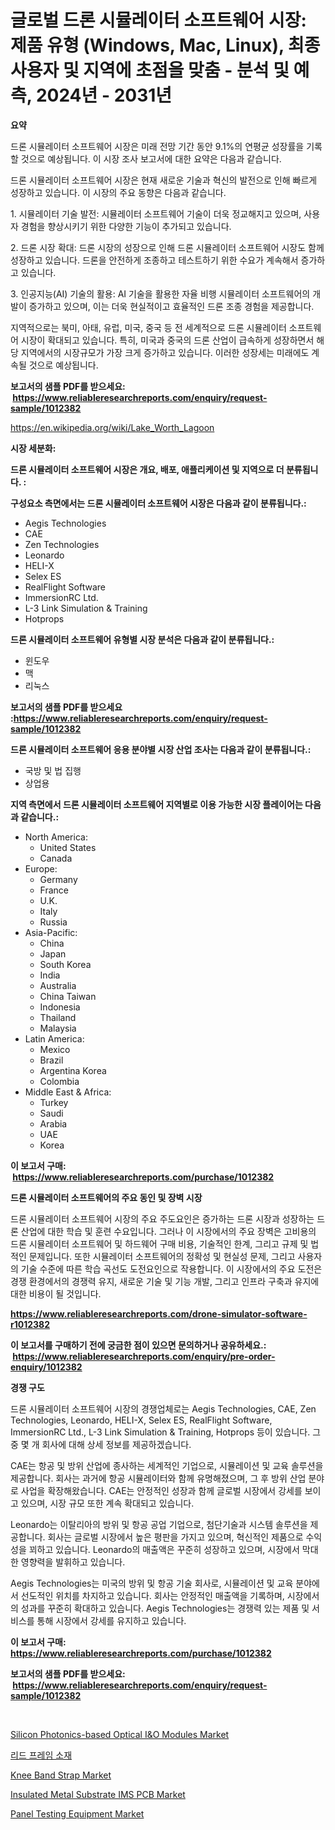 <p><h1>글로벌 드론 시뮬레이터 소프트웨어 시장: 제품 유형 (Windows, Mac, Linux), 최종 사용자 및 지역에 초점을 맞춤 - 분석 및 예측, 2024년 - 2031년</h1></p><p><strong>요약</strong></p>
<p><p>드론 시뮬레이터 소프트웨어 시장은 미래 전망 기간 동안 9.1%의 연평균 성장률을 기록할 것으로 예상됩니다. 이 시장 조사 보고서에 대한 요약은 다음과 같습니다.</p><p>드론 시뮬레이터 소프트웨어 시장은 현재 새로운 기술과 혁신의 발전으로 인해 빠르게 성장하고 있습니다. 이 시장의 주요 동향은 다음과 같습니다.</p><p>1. 시뮬레이터 기술 발전: 시뮬레이터 소프트웨어 기술이 더욱 정교해지고 있으며, 사용자 경험을 향상시키기 위한 다양한 기능이 추가되고 있습니다.</p><p>2. 드론 시장 확대: 드론 시장의 성장으로 인해 드론 시뮬레이터 소프트웨어 시장도 함께 성장하고 있습니다. 드론을 안전하게 조종하고 테스트하기 위한 수요가 계속해서 증가하고 있습니다.</p><p>3. 인공지능(AI) 기술의 활용: AI 기술을 활용한 자율 비행 시뮬레이터 소프트웨어의 개발이 증가하고 있으며, 이는 더욱 현실적이고 효율적인 드론 조종 경험을 제공합니다.</p><p>지역적으로는 북미, 아태, 유럽, 미국, 중국 등 전 세계적으로 드론 시뮬레이터 소프트웨어 시장이 확대되고 있습니다. 특히, 미국과 중국의 드론 산업이 급속하게 성장하면서 해당 지역에서의 시장규모가 가장 크게 증가하고 있습니다. 이러한 성장세는 미래에도 계속될 것으로 예상됩니다.</p></p>
<p><strong>보고서의 샘플 PDF를 받으세요: &nbsp;<a href="https://www.reliableresearchreports.com/enquiry/request-sample/1012382">https://www.reliableresearchreports.com/enquiry/request-sample/1012382</a></strong></p>
<p><a href="https://en.wikipedia.org/wiki/Lake_Worth_Lagoon">https://en.wikipedia.org/wiki/Lake_Worth_Lagoon</a></p>
<p><strong>시장 세분화:</strong></p>
<p><strong> 드론 시뮬레이터 소프트웨어 시장은 개요, 배포, 애플리케이션 및 지역으로 더 분류됩니다. :</strong></p>
<p><strong>구성요소 측면에서는 드론 시뮬레이터 소프트웨어 시장은 다음과 같이 분류됩니다.:</strong></p>
<p><ul><li>Aegis Technologies</li><li>CAE</li><li>Zen Technologies</li><li>Leonardo</li><li>HELI-X</li><li>Selex ES</li><li>RealFlight Software</li><li>ImmersionRC Ltd.</li><li>L-3 Link Simulation & Training</li><li>Hotprops</li></ul></p>
<p><strong> 드론 시뮬레이터 소프트웨어 유형별 시장 분석은 다음과 같이 분류됩니다.:</strong></p>
<p><ul><li>윈도우</li><li>맥</li><li>리눅스</li></ul></p>
<p><strong>보고서의 샘플 PDF를 받으세요 :<a href="https://www.reliableresearchreports.com/enquiry/request-sample/1012382">https://www.reliableresearchreports.com/enquiry/request-sample/1012382</a></strong></p>
<p><strong> 드론 시뮬레이터 소프트웨어 응용 분야별 시장 산업 조사는 다음과 같이 분류됩니다.:</strong></p>
<p><ul><li>국방 및 법 집행</li><li>상업용</li></ul></p>
<p><strong>지역 측면에서 드론 시뮬레이터 소프트웨어 지역별로 이용 가능한 시장 플레이어는 다음과 같습니다.:</strong></p>
<p><ul>
    <li>
        North America:
        <ul>
            <li>United States</li>
            <li>Canada</li>
        </ul>
    </li>
    <li>
        Europe:
        <ul>
            <li>Germany</li>
            <li>France</li>
            <li>U.K.</li>
            <li>Italy</li>
            <li>Russia</li>
        </ul>
    </li>
    <li>
        Asia-Pacific:
        <ul>
            <li>China</li>
            <li>Japan</li>
            <li>South Korea</li>
            <li>India</li>
            <li>Australia</li>
            <li>China Taiwan</li>
            <li>Indonesia</li>
            <li>Thailand</li>
            <li>Malaysia</li>
        </ul>
    </li>
    <li>
        Latin America:
        <ul>
            <li>Mexico</li>
            <li>Brazil</li>
            <li>Argentina Korea</li>
            <li>Colombia</li>
        </ul>
    </li>
    <li>
        Middle East & Africa:
        <ul>
            <li>Turkey</li>
            <li>Saudi</li>
            <li>Arabia</li>
            <li>UAE</li>
            <li>Korea</li>
        </ul>
    </li>
    </ul></p>
<p><strong>이 보고서 구매: &nbsp;<a href="https://www.reliableresearchreports.com/purchase/1012382">https://www.reliableresearchreports.com/purchase/1012382</a></strong></p>
<p><strong>드론 시뮬레이터 소프트웨어의 주요 동인 및 장벽 시장</strong></p>
<p><p>드론 시뮬레이터 소프트웨어 시장의 주요 주도요인은 증가하는 드론 시장과 성장하는 드론 산업에 대한 학습 및 훈련 수요입니다. 그러나 이 시장에서의 주요 장벽은 고비용의 드론 시뮬레이터 소프트웨어 및 하드웨어 구매 비용, 기술적인 한계, 그리고 규제 및 법적인 문제입니다. 또한 시뮬레이터 소프트웨어의 정확성 및 현실성 문제, 그리고 사용자의 기술 수준에 따른 학습 곡선도 도전요인으로 작용합니다. 이 시장에서의 주요 도전은 경쟁 환경에서의 경쟁력 유지, 새로운 기술 및 기능 개발, 그리고 인프라 구축과 유지에 대한 비용이 될 것입니다.</p></p>
<p><strong><a href="https://www.reliableresearchreports.com/drone-simulator-software-r1012382">https://www.reliableresearchreports.com/drone-simulator-software-r1012382</a></strong></p>
<p><strong>이 보고서를 구매하기 전에 궁금한 점이 있으면 문의하거나 공유하세요.: &nbsp;<a href="https://www.reliableresearchreports.com/enquiry/pre-order-enquiry/1012382">https://www.reliableresearchreports.com/enquiry/pre-order-enquiry/1012382</a></strong></p>
<p><strong>경쟁 구도</strong></p>
<p><p>드론 시뮬레이터 소프트웨어 시장의 경쟁업체로는 Aegis Technologies, CAE, Zen Technologies, Leonardo, HELI-X, Selex ES, RealFlight Software, ImmersionRC Ltd., L-3 Link Simulation & Training, Hotprops 등이 있습니다. 그중 몇 개 회사에 대해 상세 정보를 제공하겠습니다.</p><p>CAE는 항공 및 방위 산업에 종사하는 세계적인 기업으로, 시뮬레이션 및 교육 솔루션을 제공합니다. 회사는 과거에 항공 시뮬레이터와 함께 유명해졌으며, 그 후 방위 산업 분야로 사업을 확장해왔습니다. CAE는 안정적인 성장과 함께 글로벌 시장에서 강세를 보이고 있으며, 시장 규모 또한 계속 확대되고 있습니다.</p><p>Leonardo는 이탈리아의 방위 및 항공 공업 기업으로, 첨단기술과 시스템 솔루션을 제공합니다. 회사는 글로벌 시장에서 높은 평판을 가지고 있으며, 혁신적인 제품으로 수익성을 꾀하고 있습니다. Leonardo의 매출액은 꾸준히 성장하고 있으며, 시장에서 막대한 영향력을 발휘하고 있습니다.</p><p>Aegis Technologies는 미국의 방위 및 항공 기술 회사로, 시뮬레이션 및 교육 분야에서 선도적인 위치를 차지하고 있습니다. 회사는 안정적인 매출액을 기록하며, 시장에서의 성과를 꾸준히 확대하고 있습니다. Aegis Technologies는 경쟁력 있는 제품 및 서비스를 통해 시장에서 강세를 유지하고 있습니다.</p></p>
<p><strong>이 보고서 구매: &nbsp; <a href="https://www.reliableresearchreports.com/purchase/1012382">https://www.reliableresearchreports.com/purchase/1012382</a></strong></p>
<p><strong>보고서의 샘플 PDF를 받으세요: &nbsp;<a href="https://www.reliableresearchreports.com/enquiry/request-sample/1012382">https://www.reliableresearchreports.com/enquiry/request-sample/1012382</a></strong><strong></strong></p>
<p>&nbsp;</p>
<p><p><a href="https://issuu.com/reportprime-2/docs/silicon-photonics-based-optical-io-_12e19505eb7d52">Silicon Photonics-based Optical I&O Modules Market</a></p><p><a href="https://medium.com/@joshuapierce88/%EA%B8%80%EB%A1%9C%EB%B2%8C-%EB%A6%AC%EB%93%9C%ED%94%84%EB%A0%88%EC%9E%84-%EC%86%8C%EC%9E%AC-%EC%8B%9C%EC%9E%A5-%EC%A0%9C%ED%92%88-%EC%9C%A0%ED%98%95-%EC%97%90%EC%B9%AD-%ED%94%84%EB%A1%9C%EC%84%B8%EC%8A%A4-%EB%A6%AC%EB%93%9C%ED%94%84%EB%A0%88%EC%9E%84-%EC%8A%A4%ED%83%AC%ED%95%91-%ED%94%84%EB%A1%9C%EC%84%B8%EC%8A%A4-%EB%A6%AC%EB%93%9C%ED%94%84%EB%A0%88%EC%9E%84-%EC%B5%9C%EC%A2%85-%EC%82%AC%EC%9A%A9%EC%9E%90-%EB%B0%8F-%EC%A7%80%EC%97%AD%EC%97%90-%EC%A4%91%EC%A0%90%EC%9D%84-%EB%91%94-%EB%B6%84%EC%84%9D-%EB%B0%8F-%EC%98%88%EC%B8%A1-2024-2031-3e11aac74c60">리드 프레임 소재</a></p><p><a href="https://github.com/kairirfan6/Market-Research-Report-List-1/blob/main/knee-band-strap-market.md">Knee Band Strap Market</a></p><p><a href="https://medium.com/@karleeprice2004/insulated-metal-substrate-ims-pcb-market-investigation-industry-evolution-and-forecast-till-2031-fee11c476185">Insulated Metal Substrate IMS PCB Market</a></p><p><a href="https://medium.com/@marcoshoppe2023/panel-testing-equipment-market-market-segmentation-geographical-regions-and-market-forcast-till-e7258d37950c">Panel Testing Equipment Market</a></p></p>